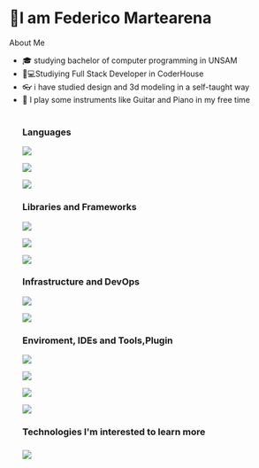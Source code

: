 <h1>👋I am Federico Martearena</h1>
</a>About Me</h2>
<ul>
<li>🎓</g-emoji> studying bachelor of computer programming in UNSAM</li>
<li>🧑💻Studiying Full Stack Developer in CoderHouse</li>
<li>👓</g-emoji> i have studied design and 3d modeling in a self-taught way</li>
<li>🎼</g-emoji> I play some instruments like Guitar and Piano in my free time</li>
<br>
<h2Tech Knowdledge</h2>
<h3>Languages</h3>
<p><img src="https://img.shields.io/badge/-JavaScript-333333?style=flat&amp;logo=javascript" style="max-width: 100%;"></p
<p><img src="https://img.shields.io/badge/-Gcode-333333?style=flat&amp; style="max-width: 100%;"></p>
<p><img src="https://img.shields.io/badge/-C++[arduino]-333333?style=flat&amp; style="max-width: 100%;"></p>
<h3>Libraries and Frameworks</h3>
<p><img src="https://img.shields.io/badge/-Fusion%20360-333333?style=flat&amp;logo=fusion360" style="max-width: 100%;"></p>
<p><img src="https://img.shields.io/badge/-Maya%203d-333333?style=flat&amp;logo=maya3d" style="max-width: 100%;"></p>
<p><img src="https://img.shields.io/badge/-Autocad%203d-333333?style=flat&amp;logo=autocad" style="max-width: 100%;"></p>

<h3>Infrastructure and DevOps</h3>
<p><img src="https://img.shields.io/badge/-Git-333333?style=flat&amp;logo=git" style="max-width: 100%; display:inline;"></p>
<p><img src="https://img.shields.io/badge/-GitHub-333333?style=flat&amp;logo=github" style="max-width: 100%;"></p>
<h3>Enviroment, IDEs and Tools,Plugin</h3>
<div style="display:inline;">
<p><img src="https://img.shields.io/badge/-Visual%20Studio-333333?style=flat&amp;logo=visual-studio-code&amp;logoColor=7e10cc" style="max-width: 100%;"></p>
<p><img src="https://img.shields.io/badge/-Visual%20Studio%20Code-333333?style=flat&amp;logo=visual-studio-code&amp;logoColor=007ACC" style="max-width: 100%;"></p>
<p><img src="https://img.shields.io/badge/-Bootstrap-333333?style=flat&amp;logo=bootstrap&amp;logoColor=007ACC" style="max-width: 100%;"></p>
<p><img src="https://img.shields.io/badge/-SweetAlert2-333333?style=flat&amp" style="max-width: 100%;"></p>
<h3>Technologies I'm interested to learn more<h3>
  <p><img src="https://img.shields.io/badge/-Tailwind-333333?style=flat&amp" style="max-width: 100%;"></p>
</div>
